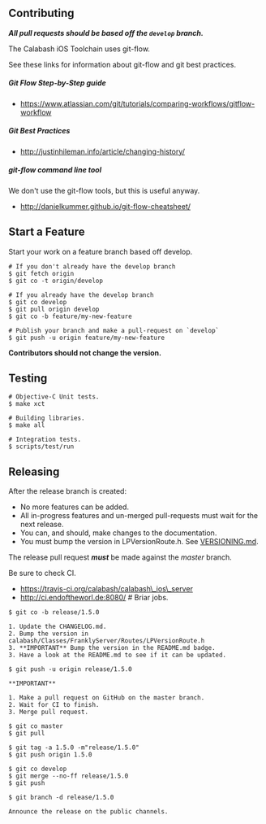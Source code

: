 ## Contributing

***All pull requests should be based off the `develop` branch.***

The Calabash iOS Toolchain uses git-flow.

See these links for information about git-flow and git best practices.

##### Git Flow Step-by-Step guide

* https://www.atlassian.com/git/tutorials/comparing-workflows/gitflow-workflow

##### Git Best Practices

* http://justinhileman.info/article/changing-history/

##### git-flow command line tool

We don't use the git-flow tools, but this is useful anyway.

* http://danielkummer.github.io/git-flow-cheatsheet/

## Start a Feature

Start your work on a feature branch based off develop.

```
# If you don't already have the develop branch
$ git fetch origin
$ git co -t origin/develop

# If you already have the develop branch
$ git co develop
$ git pull origin develop
$ git co -b feature/my-new-feature

# Publish your branch and make a pull-request on `develop`
$ git push -u origin feature/my-new-feature
```

**Contributors should not change the version.**

## Testing

```
# Objective-C Unit tests.
$ make xct

# Building libraries.
$ make all

# Integration tests.
$ scripts/test/run
```

## Releasing

After the release branch is created:

* No more features can be added.
* All in-progress features and un-merged pull-requests must wait for the next release.
* You can, and should, make changes to the documentation.
* You must bump the version in LPVersionRoute.h.  See [VERSIONING.md](VERSIONING.md]).

The release pull request ***must*** be made against the _master_ branch.

Be sure to check CI.

* https://travis-ci.org/calabash/calabash\_ios\_server
* http://ci.endoftheworl.de:8080/  # Briar jobs.

```
$ git co -b release/1.5.0

1. Update the CHANGELOG.md.
2. Bump the version in calabash/Classes/FranklyServer/Routes/LPVersionRoute.h
3. **IMPORTANT** Bump the version in the README.md badge.
3. Have a look at the README.md to see if it can be updated.

$ git push -u origin release/1.5.0

**IMPORTANT**

1. Make a pull request on GitHub on the master branch.
2. Wait for CI to finish.
3. Merge pull request.

$ git co master
$ git pull

$ git tag -a 1.5.0 -m"release/1.5.0"
$ git push origin 1.5.0

$ git co develop
$ git merge --no-ff release/1.5.0
$ git push

$ git branch -d release/1.5.0

Announce the release on the public channels.
```
